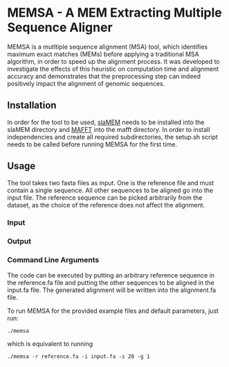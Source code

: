 # MEMSA - A MEM Extracting Multiple Sequence Aligner

MEMSA is a mutltiple sequence alignment (MSA) tool, which identifies maximum exact matches (MEMs) before applying a traditional MSA algorithm, in order to speed up the alignment process. It was developed to investigate the effects of this heuristic on computation time and alignment accuracy and demonstrates that the preprocessing step can indeed positively impact the alignment of genomic sequences.

## Installation

In order for the tool to be used, [slaMEM](https://github.com/fjdf/slaMEM) needs to be installed into the slaMEM directory and [MAFFT](https://mafft.cbrc.jp/alignment/software/) into the mafft directory. In order to install independencies and create all required subdirectories, the setup.sh script needs to be called before running MEMSA for the first time.

## Usage

The tool takes two fasta files as input. One is the reference file and must contain a single sequence. All other sequences to be aligned go into the input file. The reference sequence can be picked arbitrarily from the dataset, as the choice of the reference does not affect the alignment. 

### Input

### Output

### Command Line Arguments

The code can be executed by putting an arbitrary reference sequence in the reference.fa file and putting the other sequences to be aligned in the input.fa file. The generated alignment will be written into the alignment.fa file.

To run MEMSA for the provided example files and default parameters, just run:

```./memsa```

which is equivalent to running

```./memsa -r reference.fa -i input.fa -s 20 -g 1```